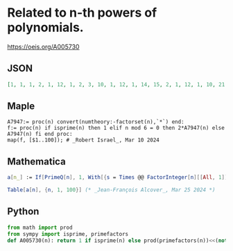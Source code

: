 # Related to n\-th powers of polynomials\.
https://oeis.org/A005730
## JSON
```JSON
[1, 1, 1, 2, 1, 12, 1, 2, 3, 10, 1, 12, 1, 14, 15, 2, 1, 12, 1, 10, 21, 22, 1, 12, 5, 26, 3, 14, 1, 60, 1, 2, 33, 34, 35, 12, 1, 38, 39, 10, 1, 84, 1, 22, 15, 46, 1, 12, 7, 10, 51, 26, 1, 12, 55, 14, 57, 58, 1, 60, 1, 62, 21, 2, 65, 132, 1, 34, 69, 70, 1, 12, 1, 74, 15, 38, 77, 156, 1]
```
## Maple
```Maple
A7947:= proc(n) convert(numtheory:-factorset(n),`*`) end:
f:= proc(n) if isprime(n) then 1 elif n mod 6 = 0 then 2*A7947(n) else A7947(n) fi end proc:
map(f, [$1..100]); # _Robert Israel_, Mar 10 2024
```
## Mathematica
```Mathematica
a[n_] := If[PrimeQ[n], 1, With[{s = Times @@ FactorInteger[n][[All, 1]]}, If[Mod[n, 6] == 0, 2s, s]]];
```
```Mathematica
Table[a[n], {n, 1, 100}] (* _Jean-François Alcover_, Mar 25 2024 *)
```
## Python
```Python
from math import prod
from sympy import isprime, primefactors
def A005730(n): return 1 if isprime(n) else prod(primefactors(n))<<(not n%6) # _Chai Wah Wu_, Mar 10 2024
```
